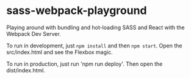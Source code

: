 # sass-webpack-playground

Playing around with bundling and hot-loading SASS and React with the Webpack Dev Server.

To run in development, just `npm install` and then `npm start`. Open the src/index.html and see the Flexbox magic.

To run in production, just run 'npm run deploy'. Then open the dist/index.html.
